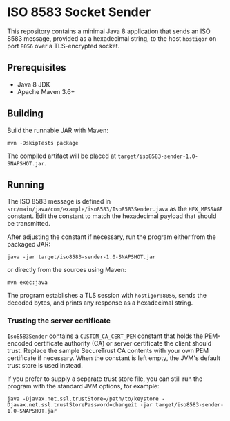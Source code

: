 # ISO 8583 Socket Sender

This repository contains a minimal Java 8 application that sends an ISO 8583 message, provided as a hexadecimal string, to the host `hostigor` on port `8056` over a TLS-encrypted socket.

## Prerequisites

- Java 8 JDK
- Apache Maven 3.6+

## Building

Build the runnable JAR with Maven:

```
mvn -DskipTests package
```

The compiled artifact will be placed at `target/iso8583-sender-1.0-SNAPSHOT.jar`.

## Running

The ISO 8583 message is defined in `src/main/java/com/example/iso8583/Iso8583Sender.java` as the `HEX_MESSAGE` constant. Edit the constant to match the hexadecimal payload that should be transmitted.

After adjusting the constant if necessary, run the program either from the packaged JAR:

```
java -jar target/iso8583-sender-1.0-SNAPSHOT.jar
```

or directly from the sources using Maven:

```
mvn exec:java
```

The program establishes a TLS session with `hostigor:8056`, sends the decoded bytes, and prints any response as a hexadecimal string.

### Trusting the server certificate

`Iso8583Sender` contains a `CUSTOM_CA_CERT_PEM` constant that holds the PEM-encoded certificate authority (CA) or server certificate the client should trust. Replace the sample SecureTrust CA contents with your own PEM certificate if necessary. When the constant is left empty, the JVM's default trust store is used instead.

If you prefer to supply a separate trust store file, you can still run the program with the standard JVM options, for example:

```
java -Djavax.net.ssl.trustStore=/path/to/keystore -Djavax.net.ssl.trustStorePassword=changeit -jar target/iso8583-sender-1.0-SNAPSHOT.jar
```
